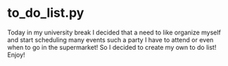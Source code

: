 # to_do_list.py
Today in my university break I decided that a need to like organize myself and start scheduling many events such a party I have to attend or even when to go in the supermarket! So I decided to create my own to do list! Enjoy!
